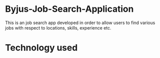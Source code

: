 # Byjus-Job-Search-Application
This is an job search app developed in order to allow users to find various jobs with respect to locations, skills, experience etc.

# Technology used



































